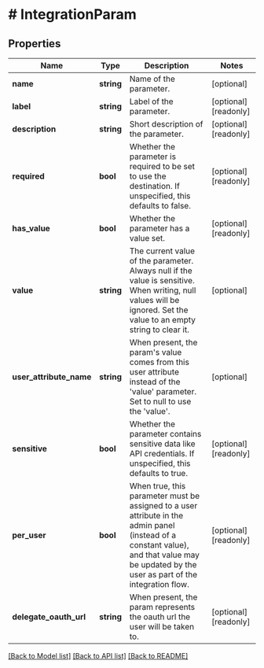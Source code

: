 # # IntegrationParam

## Properties

Name | Type | Description | Notes
------------ | ------------- | ------------- | -------------
**name** | **string** | Name of the parameter. | [optional]
**label** | **string** | Label of the parameter. | [optional] [readonly]
**description** | **string** | Short description of the parameter. | [optional] [readonly]
**required** | **bool** | Whether the parameter is required to be set to use the destination. If unspecified, this defaults to false. | [optional] [readonly]
**has_value** | **bool** | Whether the parameter has a value set. | [optional] [readonly]
**value** | **string** | The current value of the parameter. Always null if the value is sensitive. When writing, null values will be ignored. Set the value to an empty string to clear it. | [optional]
**user_attribute_name** | **string** | When present, the param&#39;s value comes from this user attribute instead of the &#39;value&#39; parameter. Set to null to use the &#39;value&#39;. | [optional]
**sensitive** | **bool** | Whether the parameter contains sensitive data like API credentials. If unspecified, this defaults to true. | [optional] [readonly]
**per_user** | **bool** | When true, this parameter must be assigned to a user attribute in the admin panel (instead of a constant value), and that value may be updated by the user as part of the integration flow. | [optional] [readonly]
**delegate_oauth_url** | **string** | When present, the param represents the oauth url the user will be taken to. | [optional] [readonly]

[[Back to Model list]](../../README.md#models) [[Back to API list]](../../README.md#endpoints) [[Back to README]](../../README.md)

